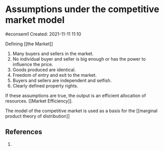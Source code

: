 # Assumptions under the competitive market model
#econsem1 
Created: 2021-11-11 11:10

Defining [[the Market]]

1. Many buyers and sellers in the market.
2. No individual buyer and seller is big enough or has the power to influence the price.
3. Goods produced are identical.
4. Freedom of entry and exit to the market.
5. Buyers and sellers are independent and selfish.
6. Clearly defined property rights.

If these assumptions are true, the output is an efficient allocation of resources. [[Market Efficiency]].

The model of the competitive market is used as a basis for the [[marginal product theory of distribution]]


## References
1. 